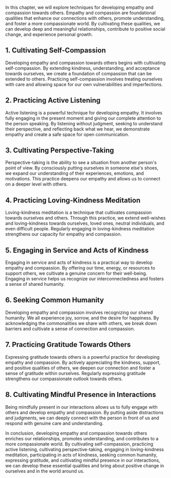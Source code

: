 
In this chapter, we will explore techniques for developing empathy and compassion towards others. Empathy and compassion are foundational qualities that enhance our connections with others, promote understanding, and foster a more compassionate world. By cultivating these qualities, we can develop deep and meaningful relationships, contribute to positive social change, and experience personal growth.

## 1\. Cultivating Self-Compassion

Developing empathy and compassion towards others begins with cultivating self-compassion. By extending kindness, understanding, and acceptance towards ourselves, we create a foundation of compassion that can be extended to others. Practicing self-compassion involves treating ourselves with care and allowing space for our own vulnerabilities and imperfections.

## 2\. Practicing Active Listening

Active listening is a powerful technique for developing empathy. It involves fully engaging in the present moment and giving our complete attention to the person speaking. By listening without judgment, seeking to understand their perspective, and reflecting back what we hear, we demonstrate empathy and create a safe space for open communication.

## 3\. Cultivating Perspective-Taking

Perspective-taking is the ability to see a situation from another person's point of view. By consciously putting ourselves in someone else's shoes, we expand our understanding of their experiences, emotions, and motivations. This practice deepens our empathy and allows us to connect on a deeper level with others.

## 4\. Practicing Loving-Kindness Meditation

Loving-kindness meditation is a technique that cultivates compassion towards ourselves and others. Through this practice, we extend well-wishes and loving-kindness towards ourselves, loved ones, neutral individuals, and even difficult people. Regularly engaging in loving-kindness meditation strengthens our capacity for empathy and compassion.

## 5\. Engaging in Service and Acts of Kindness

Engaging in service and acts of kindness is a practical way to develop empathy and compassion. By offering our time, energy, or resources to support others, we cultivate a genuine concern for their well-being. Engaging in service helps us recognize our interconnectedness and fosters a sense of shared humanity.

## 6\. Seeking Common Humanity

Developing empathy and compassion involves recognizing our shared humanity. We all experience joy, sorrow, and the desire for happiness. By acknowledging the commonalities we share with others, we break down barriers and cultivate a sense of connection and compassion.

## 7\. Practicing Gratitude Towards Others

Expressing gratitude towards others is a powerful practice for developing empathy and compassion. By actively appreciating the kindness, support, and positive qualities of others, we deepen our connection and foster a sense of gratitude within ourselves. Regularly expressing gratitude strengthens our compassionate outlook towards others.

## 8\. Cultivating Mindful Presence in Interactions

Being mindfully present in our interactions allows us to fully engage with others and develop empathy and compassion. By putting aside distractions and judgments, we can deeply connect with the person in front of us and respond with genuine care and understanding.

In conclusion, developing empathy and compassion towards others enriches our relationships, promotes understanding, and contributes to a more compassionate world. By cultivating self-compassion, practicing active listening, cultivating perspective-taking, engaging in loving-kindness meditation, participating in acts of kindness, seeking common humanity, expressing gratitude, and cultivating mindful presence in our interactions, we can develop these essential qualities and bring about positive change in ourselves and in the world around us.

